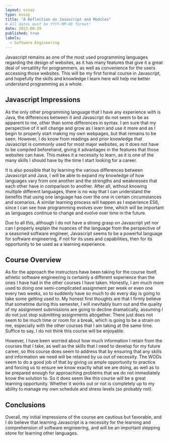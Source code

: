 ```yaml
---
layout: essay
type: essay
title: "A Reflection on Javascript and Modules"
# All dates must be YYYY-MM-DD format!
date: 2023-08-29
published: true
labels:
  - Software Engineering
---
```


  Javascript remains as one of the most used programming languages regarding the design of websites, as it has many features that give it a great deal of versatility for programmers, as well as convenience for the users accessing those websites. This will be my first formal course in Javascript, and hopefully the skills and knowledge I learn here will help me better understand programming as a whole. 

## Javascript Impressions

  As the only other programming language that I have any experience with is Java, the differences between it and Javascript do not seem to be as apparent to me, other than some differences in syntax. I am sure that my perspective of it will change and grow as I learn and use it more and as I begin to properly start making my own webpages, but that remains to be seen. However, I do know from readings and prior knowledge that Javascript is commonly used for most major websites, as it does not have to be compiled beforehand, giving it advantages in the features that those websites can have. This makes it a necessity to learn, as it is one of the many skills I should have by the time I start looking for a career. 
  
  It is also possible that by learning the various differences between Javascript and Java, I will be able to expand my knowledge of how languages vary from one another and the strengths and weaknesses that each other have in comparison to another. After all, without knowing multiple different languages, there is no way that I can understand the benefits that using one language has over the one in certain circumstances and scenarios. A similar learning process will happen as I experience ES6, since I can see how programming evolves over time, which will be important as languages continue to change and evolve over time in the future. 
  
  Due to all this, although I do not have a strong grasp on Javascript yet nor can I properly explain the nuances of the language from the perspective of a seasoned software engineer, Javascript seems to be a powerful language for software engineering, if not for its uses and capabilities, then for its opportunity to be used as a learning experience.

## Course Overview

  As for the approach the instructors have been taking for the course itself, athletic software engineering is certainly a different experience than the ones I have had in the other courses I have taken. Honestly, I am much more used to doing one semi-complicated assignment per week or even one every two weeks, so to suddenly have so much to do every day is going to take some getting used to. My honest first thoughts are that I firmly believe that sometime during this semester, I will inevitably burn out and the quality of my assignment submissions are going to decline dramatically, assuming I do not just stop submitting assignments altogether. There just does not seem to be much time or room for a break, which is going to be a strain on me, especially with the other courses that I am taking at the same time. Suffice to say, I do not think this course will be enjoyable. 
  
  However, I have been worried about how much information I retain from the courses that I take, as well as the skills that I need to develop for my future career, so this course does seem to address that by ensuring that any skills and information we need will be retained by us out of necessity. The WODs seem to do a good job of that by giving us ample opportunity to practice and forcing us to ensure we know exactly what we are doing, as well as to be prepared enough for approaching problems that we do not immediately know the solution to. So it does seem like this course will be a great learning opportunity. Whether it works out or not is completely up to my ability to manage my own schedule and stress levels (so probably not). 

## Conclusions

  Overall, my initial impressions of the course are cautious but favorable, and I do believe that learning Javascript is a necessity for the learning and comprehension of software engineering, and will be an important stepping stone for learning other languages. 

